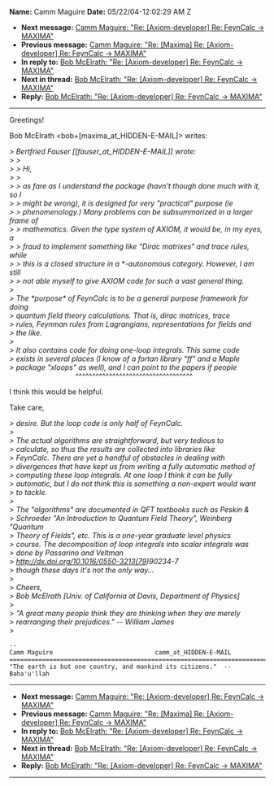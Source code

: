**Name:** Camm Maguire
**Date:** 05/22/04-12:02:29 AM Z

  - **Next message:** [Camm Maguire: "Re: [Axiom-developer] Re:
    FeynCalc -\> MAXIMA"](0221.html)
  - **Previous message:** [Camm Maguire: "Re: [Maxima] Re:
    [Axiom-developer] Re: FeynCalc -\> MAXIMA"](0219.html)
  - **In reply to:** [Bob McElrath: "Re: [Axiom-developer] Re:
    FeynCalc -\> MAXIMA"](0201.html)
  - **Next in thread:** [Bob McElrath: "Re: [Axiom-developer]
    Re: FeynCalc -\> MAXIMA"](0223.html)
  - **Reply:** [Bob McElrath: "Re: [Axiom-developer] Re:
    FeynCalc -\> MAXIMA"](0223.html)

-----

Greetings\!  

Bob McElrath
\<bob+[maxima_at_HIDDEN-E-MAIL]\>
writes:  

*\> Bertfried Fauser
[[fauser_at_HIDDEN-E-MAIL]]
wrote:*  
*\> \>*  
*\> \> Hi,*  
*\> \>*  
*\> \> as fare as I understand the package (havn't though done much with
it, so I*  
*\> \> might be wrong), it is designed for very "practical" purpose
(ie*  
*\> \> phenomenology.) Many problems can be subsummarized in a larger
frame of*  
*\> \> mathematics. Given the type system of AXIOM, it would be, in my
eyes, a*  
*\> \> fraud to implement something like "Dirac matrixes" and trace
rules, while*  
*\> \> this is a closed structure in a \*-autonomous category. However,
I am still*  
*\> \> not able myself to give AXIOM code for such a vast general
thing.*  
*\>*  
*\> The \*purpose\* of FeynCalc is to be a general purpose framework for
doing*  
*\> quantum field theory calculations. That is, dirac matrices, trace*  
*\> rules, Feynman rules from Lagrangians, representations for fields
and*  
*\> the like.*  
*\>*  
*\> It also contains code for doing one-loop integrals. This same
code*  
*\> exists in several places (I know of a fortan library "ff" and a
Maple*  
*\> package "xloops" as well), and I can point to the papers if
people*  
                                 ^^^^^^^^^^^^^^^^^^^^^^^^^^^^^^^^^^^  

I think this would be helpful.  

Take care,  

*\> desire. But the loop code is only half of FeynCalc.*  
*\>*  
*\> The actual algorithms are straightforward, but very tedious to*  
*\> calculate, so thus the results are collected into libraries like*  
*\> FeynCalc. There are yet a handful of obstacles in dealing with*  
*\> divergences that have kept us from writing a fully automatic method
of*  
*\> computing these loop integrals. At one loop I think it can be
fully*  
*\> automatic, but I do not think this is something a non-expert would
want*  
*\> to tackle.*  
*\>*  
*\> The "algorithms" are documented in QFT textbooks such as Peskin &*  
*\> Schroeder "An Introduction to Quantum Field Theory", Weinberg
"Quantum*  
*\> Theory of Fields", etc. This is a one-year graduate level physics*  
*\> course. The decomposition of loop integrals into scalar integrals
was*  
*\> done by Passarino and Veltman*  
*\> <http://dx.doi.org/10.1016/0550-3213(79>)90234-7*  
*\> though these days it's not the only way...*  
*\>*  
*\> Cheers,*  
*\> Bob McElrath [Univ. of California at Davis, Department of
Physics]*  
*\>*  
*\> "A great many people think they are thinking when they are merely*  
*\> rearranging their prejudices." -- William James*  
*\>*  

    -- 
    Camm Maguire                            camm_at_HIDDEN-E-MAIL
    ==========================================================================
    "The earth is but one country, and mankind its citizens."  --  Baha'u'llah

-----

  - **Next message:** [Camm Maguire: "Re: [Axiom-developer] Re:
    FeynCalc -\> MAXIMA"](0221.html)
  - **Previous message:** [Camm Maguire: "Re: [Maxima] Re:
    [Axiom-developer] Re: FeynCalc -\> MAXIMA"](0219.html)
  - **In reply to:** [Bob McElrath: "Re: [Axiom-developer] Re:
    FeynCalc -\> MAXIMA"](0201.html)
  - **Next in thread:** [Bob McElrath: "Re: [Axiom-developer]
    Re: FeynCalc -\> MAXIMA"](0223.html)
  - **Reply:** [Bob McElrath: "Re: [Axiom-developer] Re:
    FeynCalc -\> MAXIMA"](0223.html)

-----

